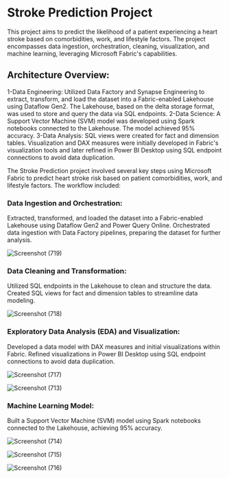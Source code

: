 # Stroke Prediction Project

This project aims to predict the likelihood of a patient experiencing a heart stroke based on comorbidities, work, and lifestyle factors. The project encompasses data ingestion, orchestration, cleaning, visualization, and machine learning, leveraging Microsoft Fabric's capabilities.

## Architecture Overview:

1-Data Engineering: Utilized Data Factory and Synapse Engineering to extract, transform, and load the dataset into a Fabric-enabled Lakehouse using Dataflow Gen2. The Lakehouse, based on the delta storage format, was used to store and query the data via SQL endpoints.
2-Data Science: A Support Vector Machine (SVM) model was developed using Spark notebooks connected to the Lakehouse. The model achieved 95% accuracy.
3-Data Analysis: SQL views were created for fact and dimension tables. Visualization and DAX measures were initially developed in Fabric's visualization tools and later refined in Power BI Desktop using SQL endpoint connections to avoid data duplication.

The Stroke Prediction project involved several key steps using Microsoft Fabric to predict heart stroke risk based on patient comorbidities, work, and lifestyle factors. The workflow included:

### Data Ingestion and Orchestration:

Extracted, transformed, and loaded the dataset into a Fabric-enabled Lakehouse using Dataflow Gen2 and Power Query Online.
Orchestrated data ingestion with Data Factory pipelines, preparing the dataset for further analysis.

![Screenshot (719)](https://github.com/user-attachments/assets/c97bc318-70a3-4fb2-9cba-04d7caf75161)

### Data Cleaning and Transformation:

Utilized SQL endpoints in the Lakehouse to clean and structure the data.
Created SQL views for fact and dimension tables to streamline data modeling.

![Screenshot (718)](https://github.com/user-attachments/assets/0f7b8cfc-d283-497a-8cf4-73b184cfbd23)

### Exploratory Data Analysis (EDA) and Visualization:

Developed a data model with DAX measures and initial visualizations within Fabric.
Refined visualizations in Power BI Desktop using SQL endpoint connections to avoid data duplication.

![Screenshot (717)](https://github.com/user-attachments/assets/96667b15-c736-4105-976a-e4a249a2e0d5)

![Screenshot (713)](https://github.com/user-attachments/assets/0702c4fd-255b-4a70-8685-b5b45066f223)

### Machine Learning Model:

Built a Support Vector Machine (SVM) model using Spark notebooks connected to the Lakehouse, achieving 95% accuracy.

![Screenshot (714)](https://github.com/user-attachments/assets/5af6bd24-78fa-4939-b91d-f94966077650)

![Screenshot (715)](https://github.com/user-attachments/assets/b6f0981f-b8ca-407f-bd2e-7ff47a644062)

![Screenshot (716)](https://github.com/user-attachments/assets/45252ad6-37ad-4f58-8029-a30d13fa7ab0)

